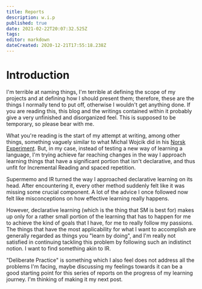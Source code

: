 ```yaml
---
title: Reports
description: w.i.p
published: true
date: 2021-02-22T20:07:32.525Z
tags: 
editor: markdown
dateCreated: 2020-12-21T17:55:18.238Z
---
```


# Introduction
I'm terrible at naming things, I'm terrible at defining the scope of my projects and at defining how I should present them; therefore, these are the things I normally tend to put off, otherwise I wouldn't get anything done. If you are reading this, this blog and the writings contained within it probably give a very unfinished and disorganized feel. This is supposed to be temporary, so please bear with me.   

What you're reading is the start of my attempt at writing, among other things, something vaguely similar to what Michal Wojcik did in his [Norsk Experiment](https://www.apronus.com/norsk/reports/reports.htm). But, in my case, instead of testing a new way of learning a language, I'm trying achieve far reaching changes in the way I approach learning things that have a significant portion that isn't declarative, and thus unfit for Incremental Reading and spaced repetition.

Supermemo and IR turned the way I approached declarative learning on its head. After encountering it, every other method suddenly felt like it was missing some crucial component. A lot of the advice I once followed now felt like misconceptions on how effective learning really happens.

However, declarative learning (which is the thing that SM is best for) makes up only for a rather small portion of the learning that has to happen for me to achieve the kind of goals that I have, for me to really follow my passions. The things that have the most applicability for what I want to accomplish are generally regarded as things you "learn by doing", and I'm really not satisfied in continuing tackling this problem by following such an indistinct notion. I want to find something akin to IR. 

"Deliberate Practice" is something which I also feel does not address all the problems I'm facing, maybe discussing my feelings towards it can be a good starting point for this series of reports on the progress of my learning journey. I'm thinking of making it my next post.
